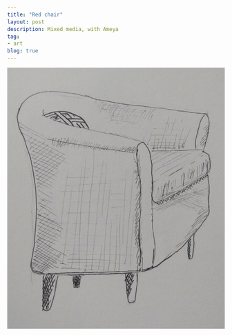 ```yaml
---
title: "Red chair"
layout: post
description: Mixed media, with Ameya
tag:
- art
blog: true
---
```

![red chair](/assets/images/chair.gif)
